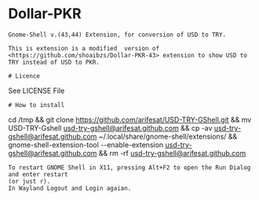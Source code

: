# Dollar-PKR
```
Gnome-Shell v.(43,44) Extension, for conversion of USD to TRY.

This is extension is a modified  version of <https://github.com/shoaibzs/Dollar-PKR-43> extension to show USD to TRY instead of USD to PKR. 

# Licence
```
See LICENSE File
```
# How to install
```

cd /tmp && git clone https://github.com/arifesat/USD-TRY-GShell.git && mv USD-TRY-Gshell usd-try-gshell@arifesat.github.com && cp -av usd-try-gshell@arifesat.github.com ~/.local/share/gnome-shell/extensions/ && gnome-shell-extension-tool --enable-extension usd-try-gshell@arifesat.github.com && rm -rf usd-try-gshell@arifesat.github.com


```
To restart GNOME Shell in X11, pressing Alt+F2 to open the Run Dialog and enter restart 
(or just r). 
In Wayland Logout and Login agaian.
